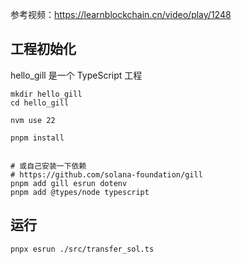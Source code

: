 
参考视频：https://learnblockchain.cn/video/play/1248

## 工程初始化

hello_gill 是一个 TypeScript 工程

```
mkdir hello_gill
cd hello_gill

nvm use 22

pnpm install


# 或自己安装一下依赖
# https://github.com/solana-foundation/gill
pnpm add gill esrun dotenv 
pnpm add @types/node typescript

```

## 运行

```
pnpx esrun ./src/transfer_sol.ts
```

